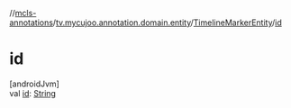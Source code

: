 //[mcls-annotations](../../../index.md)/[tv.mycujoo.annotation.domain.entity](../index.md)/[TimelineMarkerEntity](index.md)/[id](id.md)

# id

[androidJvm]\
val [id](id.md): [String](https://kotlinlang.org/api/latest/jvm/stdlib/kotlin/-string/index.html)

